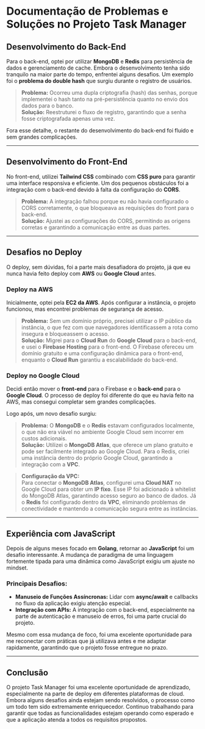 # **Documentação de Problemas e Soluções no Projeto Task Manager**

## **Desenvolvimento do Back-End**

Para o back-end, optei por utilizar **MongoDB** e **Redis** para persistência de dados e gerenciamento de cache. Embora o desenvolvimento tenha sido tranquilo na maior parte do tempo, enfrentei alguns desafios. Um exemplo foi o **problema do double hash** que surgiu durante o registro de usuários.

> **Problema:** Ocorreu uma dupla criptografia (hash) das senhas, porque implementei o hash tanto na pré-persistência quanto no envio dos dados para o banco.  
> **Solução:** Reestruturei o fluxo de registro, garantindo que a senha fosse criptografada apenas uma vez.

Fora esse detalhe, o restante do desenvolvimento do back-end foi fluido e sem grandes complicações.

---

## **Desenvolvimento do Front-End**

No front-end, utilizei **Tailwind CSS** combinado com **CSS puro** para garantir uma interface responsiva e eficiente. Um dos pequenos obstáculos foi a integração com o back-end devido à falta da configuração do **CORS**.

> **Problema:** A integração falhou porque eu não havia configurado o CORS corretamente, o que bloqueava as requisições do front para o back-end.  
> **Solução:** Ajustei as configurações do CORS, permitindo as origens corretas e garantindo a comunicação entre as duas partes.

---

## **Desafios no Deploy**

O deploy, sem dúvidas, foi a parte mais desafiadora do projeto, já que eu nunca havia feito deploy com **AWS** ou **Google Cloud** antes.

### **Deploy na AWS**

Inicialmente, optei pela **EC2 da AWS**. Após configurar a instância, o projeto funcionou, mas encontrei problemas de segurança de acesso.

> **Problema:** Sem um domínio próprio, precisei utilizar o IP público da instância, o que fez com que navegadores identificassem a rota como insegura e bloqueassem o acesso.  
> **Solução:** Migrei para o **Cloud Run** do **Google Cloud** para o back-end, e usei o **Firebase Hosting** para o front-end. O Firebase ofereceu um domínio gratuito e uma configuração dinâmica para o front-end, enquanto o **Cloud Run** garantiu a escalabilidade do back-end.

### **Deploy no Google Cloud**

Decidi então mover o **front-end** para o Firebase e o **back-end** para o **Google Cloud**. O processo de deploy foi diferente do que eu havia feito na AWS, mas consegui completar sem grandes complicações.

Logo após, um novo desafio surgiu:

> **Problema:** O **MongoDB** e o **Redis** estavam configurados localmente, o que não era viável no ambiente Google Cloud sem incorrer em custos adicionais.  
> **Solução:** Utilizei o **MongoDB Atlas**, que oferece um plano gratuito e pode ser facilmente integrado ao Google Cloud. Para o Redis, criei uma instância dentro do próprio Google Cloud, garantindo a integração com a **VPC**.

> **Configuração da VPC:**  
> Para conectar o **MongoDB Atlas**, configurei uma **Cloud NAT** no Google Cloud para obter um **IP fixo**. Esse IP foi adicionado à whitelist do MongoDB Atlas, garantindo acesso seguro ao banco de dados. Já o **Redis** foi configurado dentro da **VPC**, eliminando problemas de conectividade e mantendo a comunicação segura entre as instâncias.


---

## **Experiência com JavaScript**

Depois de alguns meses focado em **Golang**, retornar ao **JavaScript** foi um desafio interessante. A mudança de paradigma de uma linguagem fortemente tipada para uma dinâmica como JavaScript exigiu um ajuste no mindset.

### **Principais Desafios:**

- **Manuseio de Funções Assíncronas:** Lidar com **async/await** e callbacks no fluxo da aplicação exigiu atenção especial.
- **Integração com APIs:** A integração com o back-end, especialmente na parte de autenticação e manuseio de erros, foi uma parte crucial do projeto.

Mesmo com essa mudança de foco, foi uma excelente oportunidade para me reconectar com práticas que já utilizava antes e me adaptar rapidamente, garantindo que o projeto fosse entregue no prazo.

---

## **Conclusão**

O projeto Task Manager foi uma excelente oportunidade de aprendizado, especialmente na parte de deploy em diferentes plataformas de cloud. Embora alguns desafios ainda estejam sendo resolvidos, o processo como um todo tem sido extremamente enriquecedor. Continuo trabalhando para garantir que todas as funcionalidades estejam operando como esperado e que a aplicação atenda a todos os requisitos propostos.

<!--
# Documentação de Problemas e Soluções no Projeto Task Manager

Para o desenvolvimento do back-end, escolhi usar MongoDB e Redis para persistência e gerenciamento de cache. Durante o desenvolvimento do back-end, identifiquei diversas possíveis melhorias, visto que nunca tinha feito deploy de um projeto full-stack na AWS ou em outras clouds. Sempre usei ferramentas como Vercel e similares, então entendi que seria mais adequado manter a simplicidade, com foco em entregar o máximo dentro do prazo. Não tive muitas dificuldades ou problemas ao desenvolver o back-end. O que mais me tomou tempo foi um problema de double hash. Isso aconteceu porque, durante o desenvolvimento inicial das funcionalidades, eu já tinha implementado um hash antes da persistência, mas depois, ao revisar os requisitos de segurança, acabei implementando o hash de novo quando o usuário enviava o nome e a senha no processo de registro. Fora esse detalhe, o desenvolvimento do back-end foi bem tranquilo.

Para o desenvolvimento do front-end, optei por usar Tailwind, além de CSS puro, para manter o front responsivo e agilizar a produtividade. Tive um pequeno problema na integração com o back-end, porque esqueci de configurar o CORS e definir as origens permitidas nas requisições, mas foi algo simples de resolver.

O deploy em cloud foi a parte mais complicada para mim, já que nunca tinha feito deploy em plataformas como AWS ou Google Cloud. Fiquei em dúvida sobre qual serviço seria mais adequado, então optei inicialmente pela EC2 da AWS. Fiz toda a configuração e o projeto chegou a funcionar integrado na instância. No entanto, como eu não tinha condições de comprar um domínio e não encontrei um gratuito que resolvesse, precisei configurar o NGINX usando o IP público da AWS. O problema foi que, ao tentar acessar, os navegadores identificavam a rota como insegura e bloqueavam o tráfego. Após pesquisar um pouco, descobri que o Google Cloud oferecia um domínio gratuito via Firebase, então decidi fazer o deploy do front-end no Firebase e do back-end no Google Cloud.

No Google Cloud, o processo de deploy foi diferente do que eu estava acostumado na AWS, mas consegui realizar o deploy sem grandes dificuldades. No entanto, enfrentei um novo desafio relacionado à configuração do MongoDB e do Redis, que inicialmente estavam sendo executados localmente. Como as soluções de bancos de dados e cache no Google Cloud são pagas e não faziam sentido para o meu contexto, precisei encontrar alternativas viáveis para contornar esse problema. Até o momento, estou configurando instâncias gratuitas de MongoDB e Redis para recuperar as funcionalidades da aplicação e garantir que o projeto esteja funcionando corretamente sem ultrapassar as limitações de budget.

### Experiência com JavaScript

Vale destacar que, depois de alguns meses focado em Golang, voltar a trabalhar com JavaScript foi um desafio interessante. Apesar de já ter experiência com a linguagem, senti a diferença de mudar o mindset entre uma linguagem fortemente tipada e JavaScript, que é mais dinâmico. Um exemplo foi o manuseio das funções assíncronas e a parte de integração com APIs, que exigiram um pouco mais de atenção. Mesmo com essa mudança de foco, a experiência foi importante para relembrar práticas que eu já tinha usado antes e me adaptar rapidamente, o que foi essencial para entregar o projeto a tempo.
-->
